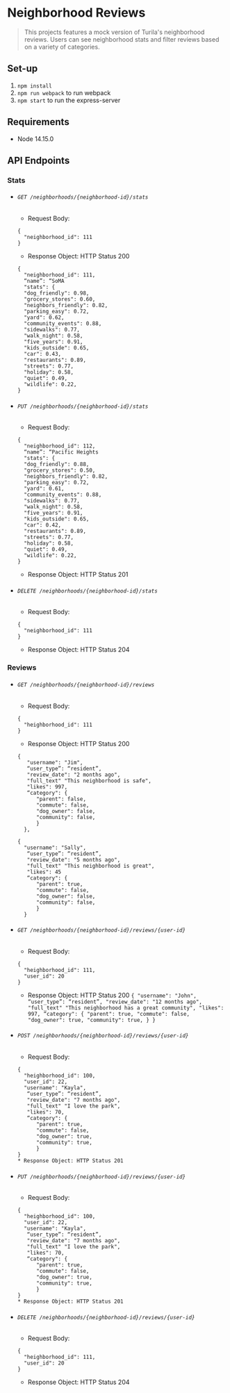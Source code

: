 # Neighborhood Reviews

> This projects features a mock version of Turila's neighborhood reviews. Users can see neighborhood stats and filter reviews based on a variety of categories.

## Set-up

1. `npm install`
2. `npm run webpack` to run webpack
3. `npm start` to run the express-server

## Requirements

- Node 14.15.0

## API Endpoints

### Stats
* ###### `GET /neighborhoods/{neighborhood-id}/stats`
  * Request Body:
  ```
  {
    "neighborhood_id": 111
  }
  ```
  * Response Object: HTTP Status 200
  ```
  {
    "neighborhood_id": 111,
    “name”: “SoMA
    "stats": {
    "dog_friendly": 0.98,
    "grocery_stores": 0.60,
    "neighbors_friendly": 0.82,
    "parking_easy": 0.72,
    "yard": 0.62,
    "community_events": 0.88,
    "sidewalks": 0.77,
    "walk_night": 0.58,
    "five_years": 0.91,
    "kids_outside": 0.65,
    "car": 0.43,
    "restaurants": 0.89,
    "streets": 0.77,
    "holiday": 0.58,
    "quiet": 0.49,
    "wildlife": 0.22,
  }
  ```

* ###### `PUT /neighborhoods/{neighborhood-id}/stats`
  * Request Body:
  ```
  {
    "neighborhood_id": 112,
    “name”: “Pacific Heights
    "stats": {
    "dog_friendly": 0.88,
    "grocery_stores": 0.50,
    "neighbors_friendly": 0.82,
    "parking_easy": 0.72,
    "yard": 0.61,
    "community_events": 0.88,
    "sidewalks": 0.77,
    "walk_night": 0.58,
    "five_years": 0.91,
    "kids_outside": 0.65,
    "car": 0.42,
    "restaurants": 0.89,
    "streets": 0.77,
    "holiday": 0.58,
    "quiet": 0.49,
    "wildlife": 0.22,
  }
  ```
  * Response Object: HTTP Status 201

* ###### `DELETE /neighborhoods/{neighborhood-id}/stats`
  * Request Body:
  ```
  {
    "neighborhood_id": 111
  }
  ```
  * Response Object: HTTP Status 204

### Reviews
* ###### `GET /neighborhoods/{neighborhood-id}/reviews`
  * Request Body:
  ```
  {
    "heighborhood_id": 111
  }
  ```
  * Response Object: HTTP Status 200
  ```
  {
     "username": "Jim",
     “user_type”: “resident”,
     "review_date": "2 months ago",
     "full_text" "This neighborhood is safe",
     "likes": 997,
     “category": {
        "parent": false,
        "commute": false,
        "dog_owner": false,
        "community": false,
        }
    },

  {
    "username": "Sally",
     “user_type”: “resident”,
     "review_date": "5 months ago",
     "full_text" "This neighborhood is great",
     "likes": 45
     “category": {
        "parent": true,
        "commute": false,
        "dog_owner": false,
        "community": false,
        }
    }
    ```

* ###### `GET /neighborhoods/{neighborhood-id}/reviews/{user-id}`
  * Request Body:
  ```
  {
    "heighborhood_id": 111,
    "user_id": 20
  }
  ```
  * Response Object: HTTP Status 200
  `{
     "username": "John",
     “user_type”: “resident”,
     "review_date": "12 months ago",
     "full_text" "This neighborhood has a great community",
     "likes": 997,
     “category": {
        "parent": true,
        "commute": false,
        "dog_owner": true,
        "community": true,
        }
    }`

* ###### `POST /neighborhoods/{neighborhood-id}/reviews/{user-id}`
  * Request Body:
  ```
  {
    "heighborhood_id": 100,
    "user_id": 22,
    "username": "Kayla",
     “user_type”: “resident”,
     "review_date": "7 months ago",
     "full_text" "I love the park",
     "likes": 70,
     “category": {
        "parent": true,
        "commute": false,
        "dog_owner": true,
        "community": true,
        }
  }
  * Response Object: HTTP Status 201

* ###### `PUT /neighborhoods/{neighborhood-id}/reviews/{user-id}`
  * Request Body:
  ```
  {
    "heighborhood_id": 100,
    "user_id": 22,
    "username": "Kayla",
     “user_type”: “resident”,
     "review_date": "7 months ago",
     "full_text" "I love the park",
     "likes": 70,
     “category": {
        "parent": true,
        "commute": false,
        "dog_owner": true,
        "community": true,
        }
  }
  * Response Object: HTTP Status 201

* ###### `DELETE /neighborhoods/{neighborhood-id}/reviews/{user-id}`
  * Request Body:
  ```
  {
    "heighborhood_id": 111,
    "user_id": 20
  }
  ```
  * Response Object: HTTP Status 204
